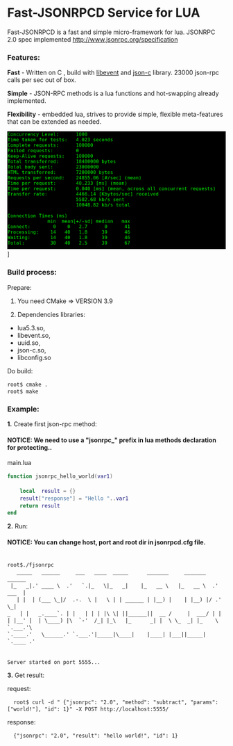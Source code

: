 Fast-JSONRPCD Service for LUA
=====================================

Fast-JSONRPCD is a fast and simple micro-framework for lua.
JSONRPC 2.0 spec implemented http://www.jsonrpc.org/specification



### Features:

**Fast** - Written on C , build with [libevent](https://github.com/libevent/libevent) and [json-c](https://github.com/json-c/json-c) library. 
23000 json-rpc calls per sec out of box.

**Simple** - JSON-RPC methods is a lua functions and hot-swapping already implemented.

**Flexibility** - embedded lua, strives to provide simple, 
flexible meta-features that can be extended as needed.


![Image of Yaktocat](./screen.png)]


### Build process:
Prepare:
 1. You need CMake => VERSION 3.9

 2. Dependencies libraries: 
 - lua5.3.so, 
 - libevent.so, 
 - uuid.so, 
 - json-c.so, 
 - libconfig.so

Do build:
   ```shell   
   root$ cmake .
   root$ make
   ```



### Example:

**1.** Create first json-rpc method: 
#### NOTICE: We need to use a "jsonrpc_" prefix in lua methods declaration for protecting..

main.lua
```lua
function jsonrpc_hello_world(var1)

    local  result = {}
    result["response"] = "Hello "..var1
    return result 
end
```

**2.** Run:
#### NOTICE: You can change host, port and root dir in jsonrpcd.cfg file.
  ```shell
 
  root$./fjsonrpc 
     _____   ______     ___   ____  _____      _______     _______     ______ 
   |_   _|.' ____ \  .'   `.|_   \|_   _|    |_   __ \   |_   __ \  .' ___  |
     | |  | (___ \_|/  .-.  \ |   \ | | ______ | |__) |    | |__) |/ .'   \_|
 _   | |   _.____`. | |   | | | |\ \| ||______||  __ /     |  ___/ | |       
| |__' |  | \____) |\  `-'  /_| |_\   |_      _| |  \ \_  _| |_    \ `.___.'\
`.____.'   \______.' `.___.'|_____|\____|    |____| |___||_____|    `.____ .'
  

Server started on port 5555...
   ```

**3.** Get result:
 
 request:
   ```shell
     root$ curl -d " {"jsonrpc": "2.0", "method": "subtract", "params": ["world!"], "id": 1}" -X POST http://localhost:5555/
   ```
  
 response:
  ```shell
    {"jsonrpc": "2.0", "result": "hello world!", "id": 1}
  ```
